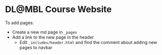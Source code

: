 # DL@MBL Course Website

To add pages:
- Create a new md page in `_pages`
- Add a link to the new page in the header
    - Edit `_includes/header.html` and find the comment about adding new pages to navbar
